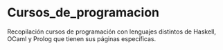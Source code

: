 # Cursos_de_programacion
Recopilación cursos de programación con lenguajes distintos de Haskell, OCaml y Prolog que tienen sus páginas específicas.
